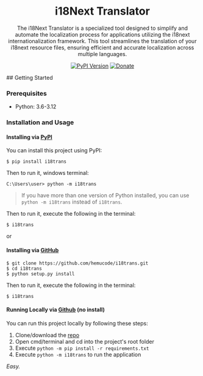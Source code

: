 <h1 align="center">i18Next Translator</h1>

<p align="center">The i18Next Translator is a specialized tool designed to simplify and automate the localization process for applications utilizing the i18next internationalization framework. This tool streamlines the translation of your i18next resource files, ensuring efficient and accurate localization across multiple languages.</p>

<p align="center">
    <a href="https://pypi.org/project/i18trans/"><img src="https://raw.githubusercontent.com/hemucode/i18trans/refs/heads/main/json.png" alt="PyPI Version"></a>
    <a href="https://www.codehemu.com/p/donate.html"><img src="https://img.shields.io/badge/-buy_me_a%C2%A0beer-gray?logo=buy-me-a-coffee" alt="Donate"></a>

</p>
## Getting Started

### Prerequisites

- Python: 3.6-3.12

### Installation and Usage

#### Installing via [PyPI](https://pypi.org/project/i18trans/)

You can install this project using PyPI:

```
$ pip install i18trans
```

Then to run it, windows terminal:

```
C:\Users\user> python -m i18trans
```
> If you have more than one version of Python installed, you can use `python -m i18trans` instead of `i18trans`.

Then to run it, execute the following in the terminal:

```
$ i18trans
```
or





#### Installing via [GitHub](https://github.com/hemucode/i18trans)

```
$ git clone https://github.com/hemucode/i18trans.git
$ cd i18trans
$ python setup.py install
```

Then to run it, execute the following in the terminal:

```
$ i18trans
```

#### Running Locally via [Github](https://github.com/hemucode/i18trans) (no install)

You can run this project locally by following these steps:

1. Clone/download the [repo](https://github.com/hemucode/i18trans)
2. Open cmd/terminal and cd into the project's root folder
3. Execute `python -m pip install -r requirements.txt`
4. Execute `python -m i18trans` to run the application


_Easy._

